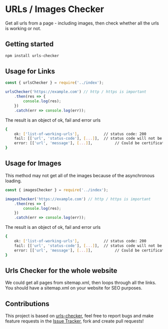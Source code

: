 # URLs / Images Checker

Get all urls from a page - including images, then check whether all the urls is working or not.

## Getting started

```sh
npm install urls-checker
```

## Usage for Links

```javascript
const { urlsChecker } = require('../index');

urlsChecker('https://example.com') // http / https is important
    .then(res => {
        console.log(res);
    })
    .catch(err => console.log(err));
```

The result is an object of ok, fail and error urls

```sh
{
    ok: ['list-of-working-urls'],           // status code: 200
    fail: [['url', 'status-code'], [...]],  // status code will not be 200
    error: [['url', 'message'], [...]],          // Could be certificate / authenticate error
}
```

## Usage for Images

This method may not get all of the images because of the asynchronous loading.

```javascript
const { imagesChecker } = require('../index');

imagesChecker('https://example.com') // http / https is important
    .then(res => {
        console.log(res);
    })
    .catch(err => console.log(err));
```

The result is an object of ok, fail and error urls

```sh
{
    ok: ['list-of-working-urls'],           // status code: 200
    fail: [['url', 'status-code'], [...]],  // status code will not be 200
    error: [['url', 'message'], [...]],          // Could be certificate / authenticate error
}
```

## Urls Checker for the whole website

We could get all pages from sitemap.xml, then loops through all the links. You should have a sitemap.xml on your website for SEO purposes.

## Contributions

This project is based on [urls-checker](https://github.com/dalenguyen/urls-checker), feel free to report bugs and make feature requests in the [Issue Tracker](https://github.com/dalenguyen/urls-checker/issues), fork and create pull requests!